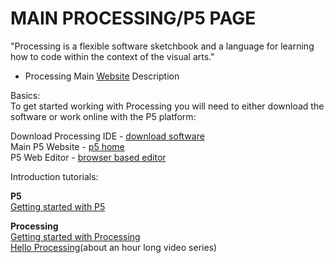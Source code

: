 # MAIN PROCESSING/P5 PAGE

"Processing is a flexible software sketchbook and a language for learning how to code within the context of the visual arts."
- Processing Main [Website](https://processing.org) Description

Basics:\
To get started working with Processing you will need to either download the software or work online with the P5 platform:

Download Processing IDE - [download software](https://processing.org/download)\
Main P5 Website - [p5 home](https://p5js.org)\
P5 Web Editor - [browser based editor](https://editor.p5js.org/)

Introduction tutorials:

**P5**\
[Getting started with P5](https://p5js.org/get-started/)

**Processing**\
[Getting started with Processing](https://processing.org/tutorials/gettingstarted/)\
[Hello Processing](https://hello.processing.org/)(about an hour long video series)

